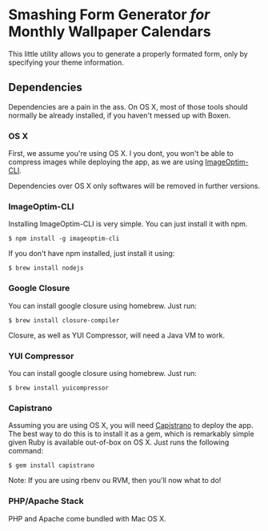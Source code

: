 # Smashing Form Generator _for_ Monthly Wallpaper Calendars #

This little utility allows you to generate a properly formated form, only by specifying your theme information.

## Dependencies ###

Dependencies are a pain in the ass. On OS X, most of those tools should normally be already installed, if you haven't messed up with Boxen.

### OS X ###

First, we assume you're using OS X. I you dont, you won't be able to compress images while deploying the app, as we are using [ImageOptim-CLI](https://github.com/JamieMason/ImageOptim-CLI).

Dependencies over OS X only softwares will be removed in further versions.

### ImageOptim-CLI ###

Installing ImageOptim-CLI is very simple. You can just install it with npm.

	$ npm install -g imageoptim-cli

If you don't have npm installed, just install it using:

	$ brew install nodejs

### Google Closure ###

You can install google closure using homebrew. Just run:

	$ brew install closure-compiler
	
Closure, as well as YUI Compressor, will need a Java VM to work.

### YUI Compressor ###

You can install google closure using homebrew. Just run:

	$ brew install yuicompressor

### Capistrano ###

Assuming you are using OS X, you will need [Capistrano](https://github.com/capistrano/capistrano) to deploy the app. The best way to do this is to install it as a gem, which is remarkably simple given Ruby is available out-of-box on OS X. Just runs the following command:

	$ gem install capistrano

Note: If you are using rbenv ou RVM, then you'll now what to do!

### PHP/Apache Stack ###

PHP and Apache come bundled with Mac OS X.